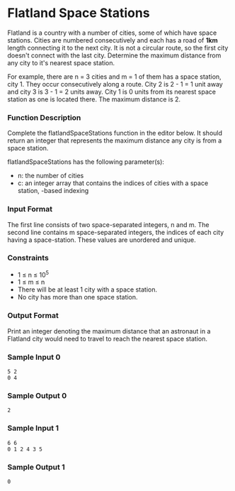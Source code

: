 # Flatland Space Stations


Flatland is a country with a number of cities, some of which have space stations. Cities are numbered consecutively and each has a road of **1km** length connecting it to the next city. It is not a circular route, so the first city doesn't connect with the last city. Determine the maximum distance from any city to it's nearest space station.

For example, there are n = 3 cities and m = 1 of them has a space station, city 1. They occur consecutively along a route. City 2 is 2 - 1 = 1 unit away and city 3 is 3 - 1 = 2 units away. City 1 is 0 units from its nearest space station as one is located there. The maximum distance is 2.

### Function Description

Complete the flatlandSpaceStations function in the editor below. It should return an integer that represents the maximum distance any city is from a space station.

flatlandSpaceStations has the following parameter(s):

- n: the number of cities
- c: an integer array that contains the indices of cities with a space station, -based indexing

### Input Format

The first line consists of two space-separated integers, n and m.
The second line contains m space-separated integers, the indices of each city having a space-station. These values are unordered and unique.

### Constraints

- 1 &le; n &le; 10<sup>5</sup>
- 1 &le; m &le; n
- There will be at least 1 city with a space station.
- No city has more than one space station.

### Output Format

Print an integer denoting the maximum distance that an astronaut in a Flatland city would need to travel to reach the nearest space station.

### Sample Input 0

```
5 2
0 4
```

### Sample Output 0

```
2
```

### Sample Input 1

```
6 6
0 1 2 4 3 5
```

### Sample Output 1

```
0
```
